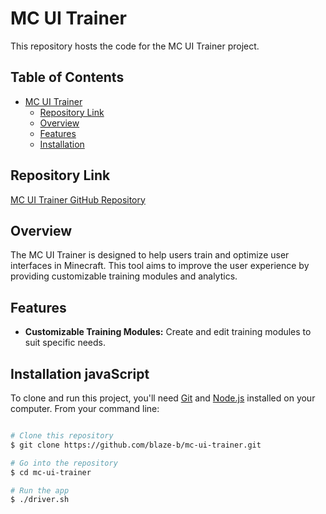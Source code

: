# MC UI Trainer

This repository hosts the code for the MC UI Trainer project.

## Table of Contents

- [MC UI Trainer](#mc-ui-trainer)
    - [Repository Link](#repository-link)
    - [Overview](#overview)
    - [Features](#features)
    - [Installation](#installation-javaScript)

## Repository Link

[MC UI Trainer GitHub Repository](https://github.com/blaze-b/mc-ui-trainer.git)

## Overview

The MC UI Trainer is designed to help users train and optimize user interfaces in Minecraft. 
This tool aims to improve the user experience by providing customizable training modules 
and analytics.

## Features

- **Customizable Training Modules:** Create and edit training modules to suit specific needs.

## Installation javaScript

To clone and run this project, you'll need [Git](https://git-scm.com) and [Node.js](https://nodejs.org) installed on your computer. From your command line:

```bash

# Clone this repository
$ git clone https://github.com/blaze-b/mc-ui-trainer.git

# Go into the repository
$ cd mc-ui-trainer

# Run the app
$ ./driver.sh

```